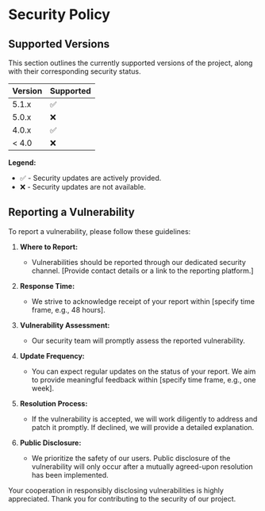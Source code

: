 # Security Policy

## Supported Versions

This section outlines the currently supported versions of the project, along with their corresponding security status.

| Version | Supported          |
| ------- | ------------------ |
| 5.1.x   | :white_check_mark: |
| 5.0.x   | :x:                |
| 4.0.x   | :white_check_mark: |
| < 4.0   | :x:                |

**Legend:**

- :white_check_mark: - Security updates are actively provided.
- :x: - Security updates are not available.

## Reporting a Vulnerability

To report a vulnerability, please follow these guidelines:

1. **Where to Report:**

   - Vulnerabilities should be reported through our dedicated security channel. [Provide contact details or a link to the reporting platform.]

2. **Response Time:**

   - We strive to acknowledge receipt of your report within [specify time frame, e.g., 48 hours].

3. **Vulnerability Assessment:**

   - Our security team will promptly assess the reported vulnerability.

4. **Update Frequency:**

   - You can expect regular updates on the status of your report. We aim to provide meaningful feedback within [specify time frame, e.g., one week].

5. **Resolution Process:**

   - If the vulnerability is accepted, we will work diligently to address and patch it promptly. If declined, we will provide a detailed explanation.

6. **Public Disclosure:**
   - We prioritize the safety of our users. Public disclosure of the vulnerability will only occur after a mutually agreed-upon resolution has been implemented.

Your cooperation in responsibly disclosing vulnerabilities is highly appreciated. Thank you for contributing to the security of our project.
